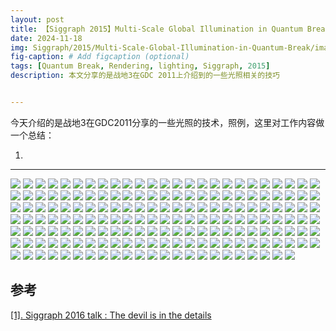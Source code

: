 ```yaml
---
layout: post
title: 【Siggraph 2015】Multi-Scale Global Illumination in Quantum Break
date: 2024-11-18
img: Siggraph/2015/Multi-Scale-Global-Illumination-in-Quantum-Break/image_页面_001.png # Add image post (optional)
fig-caption: # Add figcaption (optional)
tags: [Quantum Break, Rendering, lighting, Siggraph, 2015]
description: 本文分享的是战地3在GDC 2011上介绍到的一些光照相关的技巧


---
```


今天介绍的是战地3在GDC2011分享的一些光照的技术，照例，这里对工作内容做一个总结：

1. 

---

![](https://gerigory.github.io/assets/img/Siggraph/2015/Multi-Scale-Global-Illumination-in-Quantum-Break/image_页面_02.png)
![](https://gerigory.github.io/assets/img/Siggraph/2015/Multi-Scale-Global-Illumination-in-Quantum-Break/image_页面_03.png)
![](https://gerigory.github.io/assets/img/Siggraph/2015/Multi-Scale-Global-Illumination-in-Quantum-Break/image_页面_04.png)
![](https://gerigory.github.io/assets/img/Siggraph/2015/Multi-Scale-Global-Illumination-in-Quantum-Break/image_页面_05.png)
![](https://gerigory.github.io/assets/img/Siggraph/2015/Multi-Scale-Global-Illumination-in-Quantum-Break/image_页面_06.png)
![](https://gerigory.github.io/assets/img/Siggraph/2015/Multi-Scale-Global-Illumination-in-Quantum-Break/image_页面_07.png)
![](https://gerigory.github.io/assets/img/Siggraph/2015/Multi-Scale-Global-Illumination-in-Quantum-Break/image_页面_08.png)
![](https://gerigory.github.io/assets/img/Siggraph/2015/Multi-Scale-Global-Illumination-in-Quantum-Break/image_页面_09.png)
![](https://gerigory.github.io/assets/img/Siggraph/2015/Multi-Scale-Global-Illumination-in-Quantum-Break/image_页面_010.png)
![](https://gerigory.github.io/assets/img/Siggraph/2015/Multi-Scale-Global-Illumination-in-Quantum-Break/image_页面_011.png)
![](https://gerigory.github.io/assets/img/Siggraph/2015/Multi-Scale-Global-Illumination-in-Quantum-Break/image_页面_012.png)
![](https://gerigory.github.io/assets/img/Siggraph/2015/Multi-Scale-Global-Illumination-in-Quantum-Break/image_页面_013.png)
![](https://gerigory.github.io/assets/img/Siggraph/2015/Multi-Scale-Global-Illumination-in-Quantum-Break/image_页面_014.png)
![](https://gerigory.github.io/assets/img/Siggraph/2015/Multi-Scale-Global-Illumination-in-Quantum-Break/image_页面_015.png)
![](https://gerigory.github.io/assets/img/Siggraph/2015/Multi-Scale-Global-Illumination-in-Quantum-Break/image_页面_016.png)
![](https://gerigory.github.io/assets/img/Siggraph/2015/Multi-Scale-Global-Illumination-in-Quantum-Break/image_页面_017.png)
![](https://gerigory.github.io/assets/img/Siggraph/2015/Multi-Scale-Global-Illumination-in-Quantum-Break/image_页面_018.png)
![](https://gerigory.github.io/assets/img/Siggraph/2015/Multi-Scale-Global-Illumination-in-Quantum-Break/image_页面_019.png)
![](https://gerigory.github.io/assets/img/Siggraph/2015/Multi-Scale-Global-Illumination-in-Quantum-Break/image_页面_020.png)
![](https://gerigory.github.io/assets/img/Siggraph/2015/Multi-Scale-Global-Illumination-in-Quantum-Break/image_页面_021.png)
![](https://gerigory.github.io/assets/img/Siggraph/2015/Multi-Scale-Global-Illumination-in-Quantum-Break/image_页面_022.png)
![](https://gerigory.github.io/assets/img/Siggraph/2015/Multi-Scale-Global-Illumination-in-Quantum-Break/image_页面_023.png)
![](https://gerigory.github.io/assets/img/Siggraph/2015/Multi-Scale-Global-Illumination-in-Quantum-Break/image_页面_024.png)
![](https://gerigory.github.io/assets/img/Siggraph/2015/Multi-Scale-Global-Illumination-in-Quantum-Break/image_页面_025.png)
![](https://gerigory.github.io/assets/img/Siggraph/2015/Multi-Scale-Global-Illumination-in-Quantum-Break/image_页面_026.png)
![](https://gerigory.github.io/assets/img/Siggraph/2015/Multi-Scale-Global-Illumination-in-Quantum-Break/image_页面_027.png)
![](https://gerigory.github.io/assets/img/Siggraph/2015/Multi-Scale-Global-Illumination-in-Quantum-Break/image_页面_028.png)
![](https://gerigory.github.io/assets/img/Siggraph/2015/Multi-Scale-Global-Illumination-in-Quantum-Break/image_页面_029.png)
![](https://gerigory.github.io/assets/img/Siggraph/2015/Multi-Scale-Global-Illumination-in-Quantum-Break/image_页面_030.png)
![](https://gerigory.github.io/assets/img/Siggraph/2015/Multi-Scale-Global-Illumination-in-Quantum-Break/image_页面_031.png)
![](https://gerigory.github.io/assets/img/Siggraph/2015/Multi-Scale-Global-Illumination-in-Quantum-Break/image_页面_032.png)
![](https://gerigory.github.io/assets/img/Siggraph/2015/Multi-Scale-Global-Illumination-in-Quantum-Break/image_页面_033.png)
![](https://gerigory.github.io/assets/img/Siggraph/2015/Multi-Scale-Global-Illumination-in-Quantum-Break/image_页面_034.png)
![](https://gerigory.github.io/assets/img/Siggraph/2015/Multi-Scale-Global-Illumination-in-Quantum-Break/image_页面_035.png)
![](https://gerigory.github.io/assets/img/Siggraph/2015/Multi-Scale-Global-Illumination-in-Quantum-Break/image_页面_036.png)
![](https://gerigory.github.io/assets/img/Siggraph/2015/Multi-Scale-Global-Illumination-in-Quantum-Break/image_页面_037.png)
![](https://gerigory.github.io/assets/img/Siggraph/2015/Multi-Scale-Global-Illumination-in-Quantum-Break/image_页面_038.png)
![](https://gerigory.github.io/assets/img/Siggraph/2015/Multi-Scale-Global-Illumination-in-Quantum-Break/image_页面_039.png)
![](https://gerigory.github.io/assets/img/Siggraph/2015/Multi-Scale-Global-Illumination-in-Quantum-Break/image_页面_040.png)
![](https://gerigory.github.io/assets/img/Siggraph/2015/Multi-Scale-Global-Illumination-in-Quantum-Break/image_页面_041.png)
![](https://gerigory.github.io/assets/img/Siggraph/2015/Multi-Scale-Global-Illumination-in-Quantum-Break/image_页面_042.png)
![](https://gerigory.github.io/assets/img/Siggraph/2015/Multi-Scale-Global-Illumination-in-Quantum-Break/image_页面_043.png)
![](https://gerigory.github.io/assets/img/Siggraph/2015/Multi-Scale-Global-Illumination-in-Quantum-Break/image_页面_044.png)
![](https://gerigory.github.io/assets/img/Siggraph/2015/Multi-Scale-Global-Illumination-in-Quantum-Break/image_页面_045.png)
![](https://gerigory.github.io/assets/img/Siggraph/2015/Multi-Scale-Global-Illumination-in-Quantum-Break/image_页面_046.png)
![](https://gerigory.github.io/assets/img/Siggraph/2015/Multi-Scale-Global-Illumination-in-Quantum-Break/image_页面_047.png)
![](https://gerigory.github.io/assets/img/Siggraph/2015/Multi-Scale-Global-Illumination-in-Quantum-Break/image_页面_048.png)
![](https://gerigory.github.io/assets/img/Siggraph/2015/Multi-Scale-Global-Illumination-in-Quantum-Break/image_页面_049.png)
![](https://gerigory.github.io/assets/img/Siggraph/2015/Multi-Scale-Global-Illumination-in-Quantum-Break/image_页面_050.png)
![](https://gerigory.github.io/assets/img/Siggraph/2015/Multi-Scale-Global-Illumination-in-Quantum-Break/image_页面_051.png)
![](https://gerigory.github.io/assets/img/Siggraph/2015/Multi-Scale-Global-Illumination-in-Quantum-Break/image_页面_052.png)
![](https://gerigory.github.io/assets/img/Siggraph/2015/Multi-Scale-Global-Illumination-in-Quantum-Break/image_页面_053.png)
![](https://gerigory.github.io/assets/img/Siggraph/2015/Multi-Scale-Global-Illumination-in-Quantum-Break/image_页面_054.png)
![](https://gerigory.github.io/assets/img/Siggraph/2015/Multi-Scale-Global-Illumination-in-Quantum-Break/image_页面_055.png)
![](https://gerigory.github.io/assets/img/Siggraph/2015/Multi-Scale-Global-Illumination-in-Quantum-Break/image_页面_056.png)
![](https://gerigory.github.io/assets/img/Siggraph/2015/Multi-Scale-Global-Illumination-in-Quantum-Break/image_页面_057.png)
![](https://gerigory.github.io/assets/img/Siggraph/2015/Multi-Scale-Global-Illumination-in-Quantum-Break/image_页面_058.png)
![](https://gerigory.github.io/assets/img/Siggraph/2015/Multi-Scale-Global-Illumination-in-Quantum-Break/image_页面_059.png)
![](https://gerigory.github.io/assets/img/Siggraph/2015/Multi-Scale-Global-Illumination-in-Quantum-Break/image_页面_060.png)
![](https://gerigory.github.io/assets/img/Siggraph/2015/Multi-Scale-Global-Illumination-in-Quantum-Break/image_页面_061.png)
![](https://gerigory.github.io/assets/img/Siggraph/2015/Multi-Scale-Global-Illumination-in-Quantum-Break/image_页面_062.png)
![](https://gerigory.github.io/assets/img/Siggraph/2015/Multi-Scale-Global-Illumination-in-Quantum-Break/image_页面_063.png)
![](https://gerigory.github.io/assets/img/Siggraph/2015/Multi-Scale-Global-Illumination-in-Quantum-Break/image_页面_064.png)
![](https://gerigory.github.io/assets/img/Siggraph/2015/Multi-Scale-Global-Illumination-in-Quantum-Break/image_页面_065.png)
![](https://gerigory.github.io/assets/img/Siggraph/2015/Multi-Scale-Global-Illumination-in-Quantum-Break/image_页面_066.png)
![](https://gerigory.github.io/assets/img/Siggraph/2015/Multi-Scale-Global-Illumination-in-Quantum-Break/image_页面_067.png)
![](https://gerigory.github.io/assets/img/Siggraph/2015/Multi-Scale-Global-Illumination-in-Quantum-Break/image_页面_068.png)
![](https://gerigory.github.io/assets/img/Siggraph/2015/Multi-Scale-Global-Illumination-in-Quantum-Break/image_页面_069.png)
![](https://gerigory.github.io/assets/img/Siggraph/2015/Multi-Scale-Global-Illumination-in-Quantum-Break/image_页面_070.png)
![](https://gerigory.github.io/assets/img/Siggraph/2015/Multi-Scale-Global-Illumination-in-Quantum-Break/image_页面_071.png)
![](https://gerigory.github.io/assets/img/Siggraph/2015/Multi-Scale-Global-Illumination-in-Quantum-Break/image_页面_072.png)
![](https://gerigory.github.io/assets/img/Siggraph/2015/Multi-Scale-Global-Illumination-in-Quantum-Break/image_页面_073.png)
![](https://gerigory.github.io/assets/img/Siggraph/2015/Multi-Scale-Global-Illumination-in-Quantum-Break/image_页面_074.png)
![](https://gerigory.github.io/assets/img/Siggraph/2015/Multi-Scale-Global-Illumination-in-Quantum-Break/image_页面_075.png)
![](https://gerigory.github.io/assets/img/Siggraph/2015/Multi-Scale-Global-Illumination-in-Quantum-Break/image_页面_076.png)
![](https://gerigory.github.io/assets/img/Siggraph/2015/Multi-Scale-Global-Illumination-in-Quantum-Break/image_页面_077.png)
![](https://gerigory.github.io/assets/img/Siggraph/2015/Multi-Scale-Global-Illumination-in-Quantum-Break/image_页面_078.png)
![](https://gerigory.github.io/assets/img/Siggraph/2015/Multi-Scale-Global-Illumination-in-Quantum-Break/image_页面_079.png)
![](https://gerigory.github.io/assets/img/Siggraph/2015/Multi-Scale-Global-Illumination-in-Quantum-Break/image_页面_070.png)
![](https://gerigory.github.io/assets/img/Siggraph/2015/Multi-Scale-Global-Illumination-in-Quantum-Break/image_页面_071.png)
![](https://gerigory.github.io/assets/img/Siggraph/2015/Multi-Scale-Global-Illumination-in-Quantum-Break/image_页面_072.png)
![](https://gerigory.github.io/assets/img/Siggraph/2015/Multi-Scale-Global-Illumination-in-Quantum-Break/image_页面_073.png)
![](https://gerigory.github.io/assets/img/Siggraph/2015/Multi-Scale-Global-Illumination-in-Quantum-Break/image_页面_074.png)
![](https://gerigory.github.io/assets/img/Siggraph/2015/Multi-Scale-Global-Illumination-in-Quantum-Break/image_页面_075.png)
![](https://gerigory.github.io/assets/img/Siggraph/2015/Multi-Scale-Global-Illumination-in-Quantum-Break/image_页面_076.png)
![](https://gerigory.github.io/assets/img/Siggraph/2015/Multi-Scale-Global-Illumination-in-Quantum-Break/image_页面_077.png)
![](https://gerigory.github.io/assets/img/Siggraph/2015/Multi-Scale-Global-Illumination-in-Quantum-Break/image_页面_078.png)
![](https://gerigory.github.io/assets/img/Siggraph/2015/Multi-Scale-Global-Illumination-in-Quantum-Break/image_页面_079.png)
![](https://gerigory.github.io/assets/img/Siggraph/2015/Multi-Scale-Global-Illumination-in-Quantum-Break/image_页面_080.png)
![](https://gerigory.github.io/assets/img/Siggraph/2015/Multi-Scale-Global-Illumination-in-Quantum-Break/image_页面_081.png)
![](https://gerigory.github.io/assets/img/Siggraph/2015/Multi-Scale-Global-Illumination-in-Quantum-Break/image_页面_082.png)
![](https://gerigory.github.io/assets/img/Siggraph/2015/Multi-Scale-Global-Illumination-in-Quantum-Break/image_页面_083.png)
![](https://gerigory.github.io/assets/img/Siggraph/2015/Multi-Scale-Global-Illumination-in-Quantum-Break/image_页面_084.png)
![](https://gerigory.github.io/assets/img/Siggraph/2015/Multi-Scale-Global-Illumination-in-Quantum-Break/image_页面_085.png)
![](https://gerigory.github.io/assets/img/Siggraph/2015/Multi-Scale-Global-Illumination-in-Quantum-Break/image_页面_086.png)
![](https://gerigory.github.io/assets/img/Siggraph/2015/Multi-Scale-Global-Illumination-in-Quantum-Break/image_页面_087.png)
![](https://gerigory.github.io/assets/img/Siggraph/2015/Multi-Scale-Global-Illumination-in-Quantum-Break/image_页面_088.png)
![](https://gerigory.github.io/assets/img/Siggraph/2015/Multi-Scale-Global-Illumination-in-Quantum-Break/image_页面_089.png)
![](https://gerigory.github.io/assets/img/Siggraph/2015/Multi-Scale-Global-Illumination-in-Quantum-Break/image_页面_090.png)
![](https://gerigory.github.io/assets/img/Siggraph/2015/Multi-Scale-Global-Illumination-in-Quantum-Break/image_页面_091.png)
![](https://gerigory.github.io/assets/img/Siggraph/2015/Multi-Scale-Global-Illumination-in-Quantum-Break/image_页面_092.png)
![](https://gerigory.github.io/assets/img/Siggraph/2015/Multi-Scale-Global-Illumination-in-Quantum-Break/image_页面_093.png)
![](https://gerigory.github.io/assets/img/Siggraph/2015/Multi-Scale-Global-Illumination-in-Quantum-Break/image_页面_094.png)
![](https://gerigory.github.io/assets/img/Siggraph/2015/Multi-Scale-Global-Illumination-in-Quantum-Break/image_页面_095.png)
![](https://gerigory.github.io/assets/img/Siggraph/2015/Multi-Scale-Global-Illumination-in-Quantum-Break/image_页面_096.png)
![](https://gerigory.github.io/assets/img/Siggraph/2015/Multi-Scale-Global-Illumination-in-Quantum-Break/image_页面_097.png)
![](https://gerigory.github.io/assets/img/Siggraph/2015/Multi-Scale-Global-Illumination-in-Quantum-Break/image_页面_098.png)
![](https://gerigory.github.io/assets/img/Siggraph/2015/Multi-Scale-Global-Illumination-in-Quantum-Break/image_页面_099.png)
![](https://gerigory.github.io/assets/img/Siggraph/2015/Multi-Scale-Global-Illumination-in-Quantum-Break/image_页面_100.png)
![](https://gerigory.github.io/assets/img/Siggraph/2015/Multi-Scale-Global-Illumination-in-Quantum-Break/image_页面_101.png)
![](https://gerigory.github.io/assets/img/Siggraph/2015/Multi-Scale-Global-Illumination-in-Quantum-Break/image_页面_102.png)
![](https://gerigory.github.io/assets/img/Siggraph/2015/Multi-Scale-Global-Illumination-in-Quantum-Break/image_页面_103.png)
![](https://gerigory.github.io/assets/img/Siggraph/2015/Multi-Scale-Global-Illumination-in-Quantum-Break/image_页面_104.png)
![](https://gerigory.github.io/assets/img/Siggraph/2015/Multi-Scale-Global-Illumination-in-Quantum-Break/image_页面_105.png)
![](https://gerigory.github.io/assets/img/Siggraph/2015/Multi-Scale-Global-Illumination-in-Quantum-Break/image_页面_106.png)
![](https://gerigory.github.io/assets/img/Siggraph/2015/Multi-Scale-Global-Illumination-in-Quantum-Break/image_页面_107.png)
![](https://gerigory.github.io/assets/img/Siggraph/2015/Multi-Scale-Global-Illumination-in-Quantum-Break/image_页面_108.png)
![](https://gerigory.github.io/assets/img/Siggraph/2015/Multi-Scale-Global-Illumination-in-Quantum-Break/image_页面_109.png)
![](https://gerigory.github.io/assets/img/Siggraph/2015/Multi-Scale-Global-Illumination-in-Quantum-Break/image_页面_110.png)
![](https://gerigory.github.io/assets/img/Siggraph/2015/Multi-Scale-Global-Illumination-in-Quantum-Break/image_页面_111.png)
![](https://gerigory.github.io/assets/img/Siggraph/2015/Multi-Scale-Global-Illumination-in-Quantum-Break/image_页面_112.png)
![](https://gerigory.github.io/assets/img/Siggraph/2015/Multi-Scale-Global-Illumination-in-Quantum-Break/image_页面_113.png)
![](https://gerigory.github.io/assets/img/Siggraph/2015/Multi-Scale-Global-Illumination-in-Quantum-Break/image_页面_114.png)
![](https://gerigory.github.io/assets/img/Siggraph/2015/Multi-Scale-Global-Illumination-in-Quantum-Break/image_页面_115.png)
![](https://gerigory.github.io/assets/img/Siggraph/2015/Multi-Scale-Global-Illumination-in-Quantum-Break/image_页面_116.png)
![](https://gerigory.github.io/assets/img/Siggraph/2015/Multi-Scale-Global-Illumination-in-Quantum-Break/image_页面_117.png)
![](https://gerigory.github.io/assets/img/Siggraph/2015/Multi-Scale-Global-Illumination-in-Quantum-Break/image_页面_118.png)
![](https://gerigory.github.io/assets/img/Siggraph/2015/Multi-Scale-Global-Illumination-in-Quantum-Break/image_页面_119.png)
![](https://gerigory.github.io/assets/img/Siggraph/2015/Multi-Scale-Global-Illumination-in-Quantum-Break/image_页面_120.png)
![](https://gerigory.github.io/assets/img/Siggraph/2015/Multi-Scale-Global-Illumination-in-Quantum-Break/image_页面_121.png)
![](https://gerigory.github.io/assets/img/Siggraph/2015/Multi-Scale-Global-Illumination-in-Quantum-Break/image_页面_122.png)
![](https://gerigory.github.io/assets/img/Siggraph/2015/Multi-Scale-Global-Illumination-in-Quantum-Break/image_页面_123.png)
![](https://gerigory.github.io/assets/img/Siggraph/2015/Multi-Scale-Global-Illumination-in-Quantum-Break/image_页面_124.png)
![](https://gerigory.github.io/assets/img/Siggraph/2015/Multi-Scale-Global-Illumination-in-Quantum-Break/image_页面_125.png)
![](https://gerigory.github.io/assets/img/Siggraph/2015/Multi-Scale-Global-Illumination-in-Quantum-Break/image_页面_126.png)
![](https://gerigory.github.io/assets/img/Siggraph/2015/Multi-Scale-Global-Illumination-in-Quantum-Break/image_页面_127.png)
![](https://gerigory.github.io/assets/img/Siggraph/2015/Multi-Scale-Global-Illumination-in-Quantum-Break/image_页面_128.png)
![](https://gerigory.github.io/assets/img/Siggraph/2015/Multi-Scale-Global-Illumination-in-Quantum-Break/image_页面_129.png)
![](https://gerigory.github.io/assets/img/Siggraph/2015/Multi-Scale-Global-Illumination-in-Quantum-Break/image_页面_130.png)
![](https://gerigory.github.io/assets/img/Siggraph/2015/Multi-Scale-Global-Illumination-in-Quantum-Break/image_页面_131.png)
![](https://gerigory.github.io/assets/img/Siggraph/2015/Multi-Scale-Global-Illumination-in-Quantum-Break/image_页面_132.png)
![](https://gerigory.github.io/assets/img/Siggraph/2015/Multi-Scale-Global-Illumination-in-Quantum-Break/image_页面_133.png)
![](https://gerigory.github.io/assets/img/Siggraph/2015/Multi-Scale-Global-Illumination-in-Quantum-Break/image_页面_134.png)
![](https://gerigory.github.io/assets/img/Siggraph/2015/Multi-Scale-Global-Illumination-in-Quantum-Break/image_页面_135.png)
![](https://gerigory.github.io/assets/img/Siggraph/2015/Multi-Scale-Global-Illumination-in-Quantum-Break/image_页面_136.png)
![](https://gerigory.github.io/assets/img/Siggraph/2015/Multi-Scale-Global-Illumination-in-Quantum-Break/image_页面_137.png)
![](https://gerigory.github.io/assets/img/Siggraph/2015/Multi-Scale-Global-Illumination-in-Quantum-Break/image_页面_138.png)
![](https://gerigory.github.io/assets/img/Siggraph/2015/Multi-Scale-Global-Illumination-in-Quantum-Break/image_页面_139.png)
![](https://gerigory.github.io/assets/img/Siggraph/2015/Multi-Scale-Global-Illumination-in-Quantum-Break/image_页面_140.png)
![](https://gerigory.github.io/assets/img/Siggraph/2015/Multi-Scale-Global-Illumination-in-Quantum-Break/image_页面_141.png)
![](https://gerigory.github.io/assets/img/Siggraph/2015/Multi-Scale-Global-Illumination-in-Quantum-Break/image_页面_142.png)
![](https://gerigory.github.io/assets/img/Siggraph/2015/Multi-Scale-Global-Illumination-in-Quantum-Break/image_页面_143.png)
![](https://gerigory.github.io/assets/img/Siggraph/2015/Multi-Scale-Global-Illumination-in-Quantum-Break/image_页面_144.png)
![](https://gerigory.github.io/assets/img/Siggraph/2015/Multi-Scale-Global-Illumination-in-Quantum-Break/image_页面_145.png)
![](https://gerigory.github.io/assets/img/Siggraph/2015/Multi-Scale-Global-Illumination-in-Quantum-Break/image_页面_146.png)
![](https://gerigory.github.io/assets/img/Siggraph/2015/Multi-Scale-Global-Illumination-in-Quantum-Break/image_页面_147.png)
![](https://gerigory.github.io/assets/img/Siggraph/2015/Multi-Scale-Global-Illumination-in-Quantum-Break/image_页面_148.png)
![](https://gerigory.github.io/assets/img/Siggraph/2015/Multi-Scale-Global-Illumination-in-Quantum-Break/image_页面_149.png)
![](https://gerigory.github.io/assets/img/Siggraph/2015/Multi-Scale-Global-Illumination-in-Quantum-Break/image_页面_150.png)
![](https://gerigory.github.io/assets/img/Siggraph/2015/Multi-Scale-Global-Illumination-in-Quantum-Break/image_页面_151.png)
![](https://gerigory.github.io/assets/img/Siggraph/2015/Multi-Scale-Global-Illumination-in-Quantum-Break/image_页面_152.png)
![](https://gerigory.github.io/assets/img/Siggraph/2015/Multi-Scale-Global-Illumination-in-Quantum-Break/image_页面_153.png)
![](https://gerigory.github.io/assets/img/Siggraph/2015/Multi-Scale-Global-Illumination-in-Quantum-Break/image_页面_154.png)
![](https://gerigory.github.io/assets/img/Siggraph/2015/Multi-Scale-Global-Illumination-in-Quantum-Break/image_页面_155.png)
![](https://gerigory.github.io/assets/img/Siggraph/2015/Multi-Scale-Global-Illumination-in-Quantum-Break/image_页面_156.png)
![](https://gerigory.github.io/assets/img/Siggraph/2015/Multi-Scale-Global-Illumination-in-Quantum-Break/image_页面_157.png)
![](https://gerigory.github.io/assets/img/Siggraph/2015/Multi-Scale-Global-Illumination-in-Quantum-Break/image_页面_158.png)
![](https://gerigory.github.io/assets/img/Siggraph/2015/Multi-Scale-Global-Illumination-in-Quantum-Break/image_页面_159.png)
![](https://gerigory.github.io/assets/img/Siggraph/2015/Multi-Scale-Global-Illumination-in-Quantum-Break/image_页面_160.png)
![](https://gerigory.github.io/assets/img/Siggraph/2015/Multi-Scale-Global-Illumination-in-Quantum-Break/image_页面_161.png)
![](https://gerigory.github.io/assets/img/Siggraph/2015/Multi-Scale-Global-Illumination-in-Quantum-Break/image_页面_162.png)
![](https://gerigory.github.io/assets/img/Siggraph/2015/Multi-Scale-Global-Illumination-in-Quantum-Break/image_页面_163.png)
![](https://gerigory.github.io/assets/img/Siggraph/2015/Multi-Scale-Global-Illumination-in-Quantum-Break/image_页面_164.png)


## 参考

[[1]. Siggraph 2016 talk : The devil is in the details](https://advances.realtimerendering.com/s2016/Siggraph2016_idTech6.pdf)
